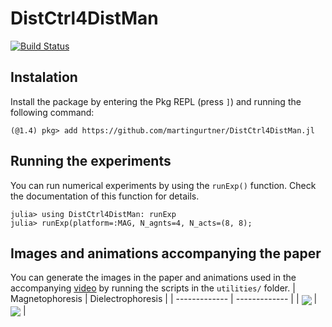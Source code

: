 # DistCtrl4DistMan

<!-- [![Stable](https://img.shields.io/badge/docs-stable-blue.svg)](https://martingurtner.github.io/DistCtrl4DistMan.jl/stable)
[![Dev](https://img.shields.io/badge/docs-dev-blue.svg)](https://martingurtner.github.io/DistCtrl4DistMan.jl/dev) -->
[![Build Status](https://github.com/martingurtner/DistCtrl4DistMan.jl/workflows/CI/badge.svg)](https://github.com/martingurtner/DistCtrl4DistMan.jl/actions)


## Instalation
Install the package by entering the Pkg REPL (press `]`) and running the following command:
```
(@1.4) pkg> add https://github.com/martingurtner/DistCtrl4DistMan.jl
```

## Running the experiments
You can run numerical experiments by using the `runExp()` function. Check the documentation of this function for details.
```
julia> using DistCtrl4DistMan: runExp
julia> runExp(platform=:MAG, N_agnts=4, N_acts=(8, 8);
```

## Images and animations accompanying the paper
You can generate the images in the paper and animations used in the accompanying [video](https://youtu.be/Eus7uAvBtgU) by running the scripts in the `utilities/` folder.
| Magnetophoresis  | Dielectrophoresis |
| ------------- | ------------- |
| <img src="docs/simul_MAG.gif" align="center" />  | <img src="docs/simul_DEP.gif" align="center" />  |
